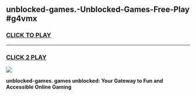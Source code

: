 
## unblocked-games.-Unblocked-Games-Free-Play #g4vmx
<h3>
<a href="https://us.freeplayer.one?title=unblocked-games.&ref=9M">CLICK TO PLAY</a></h3>
<hr>

<h3>
<a href="https://us.freeplayer.one?title=unblocked-games.&ref=9M">CLICK 2 PLAY</a>
  
</h3>

<a href="https://us.freeplayer.one?title=unblocked-games.&ref=9M"><img src="https://clearcache.store/games.png"></a>


**unblocked-games. games unblocked: Your Gateway to Fun and Accessible Online Gaming**
